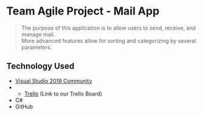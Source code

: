 # Team Agile Project - Mail App
> The purpose of this application is to allow users to send, receive, and manage mail.  
> More advanced features allow for sorting and categorizing by several parameters.

## Technology Used
* [Visual Studio 2019 Community](https://visualstudio.microsoft.com/downloads/)
* * [Trello](https://trello.com/b/aApWmt1F/agile-workflow) (Link to our Trello Board)
* C#
* GitHub



